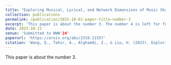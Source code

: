 ```yaml
---
title: "Exploring Musical, Lyrical, and Network Dimensions of Music Sharing Among Depression Individuals"
collection: publications
permalink: /publication/2015-10-01-paper-title-number-3
excerpt: 'This paper is about the number 3. The number 4 is left for future work.'
date: 2023-10-12
venue: 'Submitted to WWW'24'
paperurl: 'https://arxiv.org/abs/2310.11557'
citation: 'Wang, Q., Tahir, A., Alghamdi, Z., & Liu, H. (2023). Exploring Musical, Lyrical, and Network Dimensions of Music Sharing Among Depression Individuals. arXiv preprint arXiv:2310.11557.'
---
```

This paper is about the number 3. 
